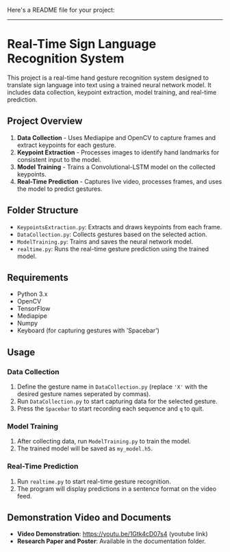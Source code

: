 Here's a README file for your project:

---

# Real-Time Sign Language Recognition System

This project is a real-time hand gesture recognition system designed to translate sign language into text using a trained neural network model. It includes data collection, keypoint extraction, model training, and real-time prediction.

## Project Overview

1. **Data Collection** - Uses Mediapipe and OpenCV to capture frames and extract keypoints for each gesture.
2. **Keypoint Extraction** - Processes images to identify hand landmarks for consistent input to the model.
3. **Model Training** - Trains a Convolutional-LSTM model on the collected keypoints.
4. **Real-Time Prediction** - Captures live video, processes frames, and uses the model to predict gestures.

## Folder Structure

- `KeypointsExtraction.py`: Extracts and draws keypoints from each frame.
- `DataCollection.py`: Collects gestures based on the selected action.
- `ModelTraining.py`: Trains and saves the neural network model.
- `realtime.py`: Runs the real-time gesture prediction using the trained model.

## Requirements

- Python 3.x
- OpenCV
- TensorFlow
- Mediapipe
- Numpy
- Keyboard (for capturing gestures with 'Spacebar')


## Usage

### Data Collection
1. Define the gesture name in `DataCollection.py` (replace `'X'` with the desired gesture names seperated by commas).
2. Run `DataCollection.py` to start capturing data for the selected gesture.
3. Press the `Spacebar` to start recording each sequence and `q` to quit.

### Model Training
1. After collecting data, run `ModelTraining.py` to train the model.
2. The trained model will be saved as `my_model.h5`.

### Real-Time Prediction
1. Run `realtime.py` to start real-time gesture recognition.
2. The program will display predictions in a sentence format on the video feed.

## Demonstration Video and Documents

- **Video Demonstration**: https://youtu.be/1Gtk4cD07s4 (youtube link)
- **Research Paper and Poster**: Available in the documentation folder.